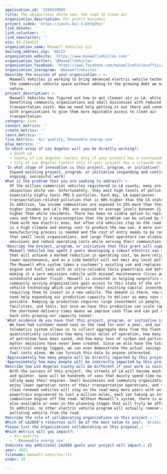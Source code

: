 ```yaml
---
application_id: '2289159005'
title: The ubiquitious white van; the road to clean air
organization_description: For profit business
project_video: 'https://youtu.be/-S-DX7gIhcc'
link_donate: ''
link_volunteer: ''
link_newsletter: ''
ein: 83-2164515
organization_name: Maxwell Vehicles LLC
mailing_address_zip: '98115'
organization_website: 'https://www.maxwellvehicles.com/'
organization_twitter: '@MaxwellVehicles'
organization_facebook: 'https://www.facebook.com/maxwellvehiclesofficial/?ref=py_c'
organization_instagram: '@maxwellvehicles'
Describe the mission of your organization.: >-
  Maxwell Vehicles is working to bring advanced electric vehicle technology to
  the commercial vehicle space without adding to the growing debt we now owe
  nature.
project_description: >-
  Maxwell Vehicles has figured out how to get cleaner air in LA, while
  benefiting community organizations and small businesses with reduced
  transportation costs. Now we need help getting it out there and connecting
  with organizations to give them more equitable access to clean air
  transportation.
category: live
connect_metrics: ''
create_metrics: ''
learn_metrics: ''
live_metrics: 'Air quality, Renewable energy use'
play_metrics: ''
In which areas of Los Angeles will you be directly working?:
  - South LA
  - County of Los Angeles (select only if your project has a countywide benefit)
  - City of Los Angeles (select only if your project has a citywide benefit)
'In what stage of innovation is this project, program, or initiative?': >-
  Expand existing project, program, or initiative (expanding and continuing
  ongoing, successful work)
What is the problem that you are seeking to address?: >-
  Of the million commercial vehicles registered in LA county, many are the
  ubiquitous white van. Unfortunately, they emit high levels of pollution,
  especially highly toxic PM2.5 particles. Each day, LA experiences
  transportation-related pollution that is 60% higher than the CA state average.
  In addition, low income communities are exposed to 25% more than those with
  higher incomes and LA’s POC are exposed to average levels between 21- 43%
  higher than white residents. There has been no viable option to replace these
  vans and there is a misconception that the problem can be solved by replacing
  them with new electric ones, but often old vehicles stay on the road and there
  is a high climate and energy cost to produce the new van. A more sustainable
  manufacturing process is needed and the cost of entry needs to be reduced so
  that small local organizations, and large fleet operators can eliminate
  emissions and reduce operating costs while serving their communities.
'Describe the project, program, or initiative that this grant will support to address the problem identified.': >-
  Maxwell Vehicles has spent 2 years developing a robust electric van solution
  that will achieve a marked reduction in operating cost, be more reliable with
  lower maintenance, and as a side benefit will not emit any local pollution.
  The Maxwell ePro system takes a customer’s existing van and replaces the
  engine and fuel tank with an ultra-reliable Tesla powertrain and battery
  making it a zero emissions vehicle with minimal maintenance (tires and
  windshield washer fluid). Maxwell is invested in helping nonprofits and
  community serving organizations gain access to this state of the art electric
  vehicle technology which can preserve their existing capital investment by not
  requiring them to invest in a new vehicle. The demand is there, now we just
  need help expanding our production capacity to deliver as many vans as
  possible. Ramping up production requires large investment in people,
  facilities, and tools, but once we have this production can scale rapidly, and
  the shortened delivery times means we improve cash flow and can put more money
  back into growing our capacity sooner.
'What evidence do you have that this project, program, or initiative is or will be successful, and how will you define and measure success?': >-
  We have had customer owned vans on the road for over a year, and our
  telematics system allows us to collect aggregate data from the fleet so we can
  quantitatively calculate how many total miles of operation, how many gallons
  of petroleum have been saved, and how many tons of carbon and particulate
  matter emissions have never been created. Since we also have the total
  electrical energy logged, we can even demonstrate the actual savings just from
  fuel costs alone. We can furnish this data to anyone interested.
'Approximately how many people will be directly impacted by this project, program, or initiative?': '40'
'Approximately how many people will be indirectly impacted by this project, program, or initiative?': '4000'
Describe how Los Angeles County will be different if your work is successful.: >-
  With the success of this project, the streets of LA will become much cleaner
  and quieter. Gone will be hundreds of vans that mainly spend time noisily
  idling away their engines. Small businesses and community organizations will
  enjoy lower operation costs of their transportation operations, and their
  clean renewed vehicles will stay on the road many more years with an electric
  powertrain engineered to last a million miles, each van taking an internal
  combustion engine off the road. Without Maxwell’s system, there is nothing
  else available or even in the planning stages that will truly be affordable.
  In addition, no other electric vehicle program will actually remove a
  polluting vehicle from the road.
Describe the role of collaborating organizations on this project.: ''
Which of LA2050’s resources will be of the most value to you?: 'Access to the LA2050 community,Capacity-building and training'
Please list the organizations collaborating on this proposal.: ''
Which metrics will you impact?:
  - Air quality
  - ' Renewable energy use'
Indicate any additional LA2050 goals your project will impact.: []
year: 2021
filename: maxwell-vehicles-llc
order: 39

---
```

